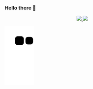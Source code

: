 ### Hello there 👋

<div align="center">
  <a href="https://github.com/acampospsantos">
  <img height="170em" src="https://github-readme-stats.vercel.app/api?username=acampospsantos&show_icons=true&theme=midnight-purple&include_all_commits=true&count_private=true"/>
  <img height="165em" src="https://github-readme-stats.vercel.app/api/top-langs/?username=acampospsantos&layout=compact&langs_count=7&theme=midnight-purple"/>
</div>
  
  ![Snake animation](https://github.com/acampospsantos/acampospsantos/blob/output/github-contribution-grid-snake.svg)
 
  
## 
  


